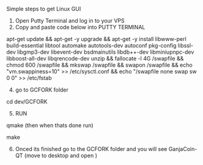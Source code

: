 Simple steps to get Linux GUI 

1. Open Putty Terminal and log in to your VPS
2. Copy and paste code below into PUTTY TERMINAL 

apt-get update && apt-get -y upgrade && apt-get -y install libwww-perl build-essential libtool automake autotools-dev autoconf pkg-config libssl-dev libgmp3-dev libevent-dev bsdmainutils libdb++-dev libminiupnpc-dev libboost-all-dev libqrencode-dev unzip && fallocate -l 4G /swapfile && chmod 600 /swapfile && mkswap /swapfile && swapon /swapfile && echo "vm.swappiness=10" >> /etc/sysctl.conf && echo "/swapfile none swap sw 0 0" >> /etc/fstab

4. go to GCFORK folder 

cd dev/GCFORK

5. RUN 

qmake (then when thats done run)

make

6. Onced its finished go to the GCFORK folder and you will see GanjaCoin-QT (move to desktop and open )


